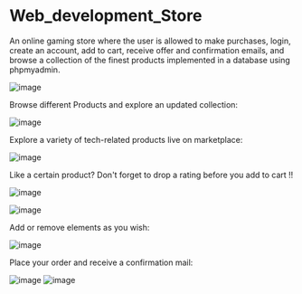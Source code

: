 # Web_development_Store
An online gaming store where the user is allowed to make purchases, login, create an account, add to cart, receive offer and confirmation emails, and browse a collection of the finest products implemented in a database using phpmyadmin.

![image](https://user-images.githubusercontent.com/84717550/179577006-5a71c8a0-d07f-474e-9dbe-b7a53ee9452c.png)

Browse different Products and explore an updated collection:

![image](https://user-images.githubusercontent.com/84717550/179577255-40231fa9-84ee-490d-b85a-152fba72b910.png)

Explore a variety of tech-related products live on marketplace:

![image](https://user-images.githubusercontent.com/84717550/179577328-17c34c3e-a52b-4b8f-af1a-7b674f089d16.png)

Like a certain product? Don't forget to drop a rating before you add to cart !!

![image](https://user-images.githubusercontent.com/84717550/179577485-d85628a9-41b2-40b2-9f81-6e6b367caebc.png)


![image](https://user-images.githubusercontent.com/84717550/179577575-1e09963e-b172-43c9-8b8b-0914360e9687.png)

Add or remove elements as you wish:

![image](https://user-images.githubusercontent.com/84717550/179577712-9fd2b862-91d3-4557-be48-d623ed7d686a.png)

Place your order and receive a confirmation mail:

![image](https://user-images.githubusercontent.com/84717550/179577805-8cdc949b-e1e5-4ea4-9163-4431f47ed8cb.png)
![image](https://user-images.githubusercontent.com/84717550/179578448-020a57d4-94c2-4d6d-9ebf-4be884b244fc.png)


